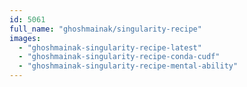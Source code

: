 ```yaml
---
id: 5061
full_name: "ghoshmainak/singularity-recipe"
images: 
  - "ghoshmainak-singularity-recipe-latest"
  - "ghoshmainak-singularity-recipe-conda-cudf"
  - "ghoshmainak-singularity-recipe-mental-ability"
---
```


